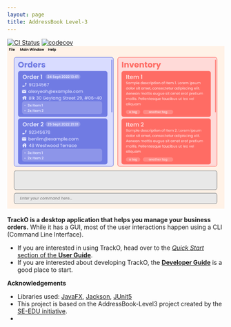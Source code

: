 ```yaml
---
layout: page
title: AddressBook Level-3
---
```


[![CI Status](https://github.com/AY2223S1-CS2103T-W15-3/tp/workflows/Java%20CI/badge.svg)](https://github.com/AY2223S1-CS2103T-W15-3/tp/actions)
[![codecov](https://codecov.io/gh/AY2223S1-CS2103T-W15-3/tp/branch/master/graph/badge.svg?token=H2G32SVMDR)](https://codecov.io/gh/AY2223S1-CS2103T-W15-3/tp)
![Ui](images/Ui.png)

**TrackO is a desktop application that helps you manage your business orders.** While it has a GUI, most of the user interactions happen using a CLI (Command Line Interface).

* If you are interested in using TrackO, head over to the [_Quick Start_ section of the **User Guide**](UserGuide.html#quick-start).
* If you are interested about developing TrackO, the [**Developer Guide**](DeveloperGuide.html) is a good place to start.


**Acknowledgements**

* Libraries used: [JavaFX](https://openjfx.io/), [Jackson](https://github.com/FasterXML/jackson), [JUnit5](https://github.com/junit-team/junit5)
* This project is based on the AddressBook-Level3 project created by the [SE-EDU initiative](https://se-education.org).
* 